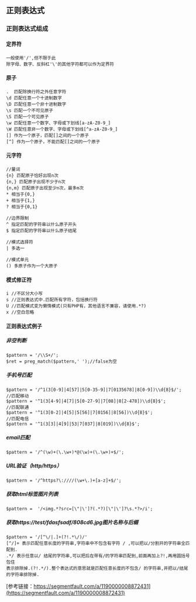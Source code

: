 ## 正则表达式
### 正则表达式组成
#### 定界符
    一般使用'/',但不限于此
    除字母、数字、反斜杠'\'的其他字符都可以作为定界符
#### 原子
    .  匹配除换行符之外任意字符
    \d 匹配任意一个十进制数字
    \D 匹配任意一个非十进制数字
    \s 匹配一个不可见原子
    \S 匹配一个可见原子
    \w 匹配任意一个数字、字母或下划线[a-zA-Z0-9_]
    \W 匹配任意非一个数字、字母或下划线[^a-zA-Z0-9_]
    [] 作为一个原子，匹配[]之间的一个原子
    [^] 作为一个原子，不能匹配[]之间的一个原子
#### 元字符
    //量词
    {n} 匹配原子恰好出现n次
    {n,} 匹配原子出现不少于n次
    {n,m} 匹配原子出现至少n次，最多m次
    * 相当于{0,}
    + 相当于{1,}
    ? 相当于{0,1}
    
    //边界限制
    ^ 指定匹配的字符串以什么原子开头
    $ 指定匹配的字符串以什么原子结尾
    
    //模式选择符
    | 多选一
    
    //模式单元
    () 多原子作为一个大原子
    
#### 模式修正符
    i //不区分大小写
    s //正则表达式中.匹配所有字符，包括换行符
    U //匹配模式变为懒惰模式(只有PHP有，其他语言不兼容，请使用.*?)
    x //空白忽略

#### 正则表达式例子
##### 非空判断
    $pattern = '/\\S+/';
    $ret = preg_match($pattern,' ');//false为空
##### 手机号匹配
    $pattern = '/^1(3[0-9]|4[57]|5[0-35-9]|7[0135678]|8[0-9])\\d{8}$/';
    //匹配移动
    $pattern = '^1(3[4-9]|4[7]|5[0-27-9]|7[08]|8[2-478])\\d{8}$';
    //匹配联通
    $pattern = '^1(3[0-2]|4[5]|5[56]|7[0156]|8[56])\\d{8}$';
    //匹配电信
    $pattern = '^1(3[3]|4[9]|53|7[037]|8[019])\\d{8}$';
##### email匹配
    $pattern = '/^(\w)+(\.\w+)*@(\w)+(\.\w+)+$/';
##### URL验证（http/https）
    $pattern = '/^https?\:////(\w+\.)+[a-z]+$/';
##### 获取html标签图片列表
    $pattern =  '/<img.*?src=[\"|\']?(.*?)[\"|\']?\s.*?>/i';
##### 获取https://test/fdasfsadf/808cd6.jpg图片名称与后缀
    $pattern = '/[^\/|.]+(?!.*\/)/' 
    [^/]+ 表示匹配任意长度的字符串,字符串中不包含有字符 / ,可以把以/分割开的字符串全匹配到.
    .*/ 表示任意以/ 结尾的字符串,可以把后在带有/的字符串匹配到,前面再加上?!,再用圆括号包住
    表示排除掉.(?!.*/).整个表达式的意思就是匹配任意长度的不包含/ 的字符串,并把以/结尾的字符串排除掉.
[参考链接：https://segmentfault.com/a/1190000008872431](https://segmentfault.com/a/1190000008872431)    